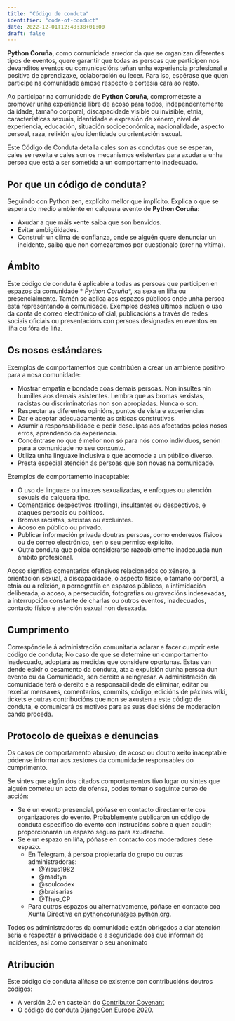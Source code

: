 ```yaml
---
title: "Código de conduta"
identifier: "code-of-conduct"
date: 2022-12-01T12:48:38+01:00
draft: false
---
```


**Python Coruña**, como comunidade arredor da que se organizan diferentes tipos de eventos, quere
garantir que todas as persoas que participen nos devanditos eventos ou comunicacións teñan unha
experiencia profesional e positiva de aprendizaxe, colaboración ou lecer. Para iso, espérase que
quen participe na comunidade amose respecto e cortesía cara ao resto.

Ao participar na comunidade de **Python Coruña**, comprométeste a promover unha experiencia libre de
acoso para todos, independentemente da idade, tamaño corporal, discapacidade visible ou invisible,
etnia, características sexuais, identidade e expresión de xénero, nivel de experiencia, educación,
situación socioeconómica, nacionalidade, aspecto persoal, raza, relixión e/ou identidade ou
orientación sexual.

Este Código de Conduta detalla cales son as condutas que se esperan, cales se rexeita e cales son os
mecanismos existentes para axudar a unha persoa que está a ser sometida a un comportamento
inadecuado.

## Por que un código de conduta?

Seguindo con Python zen, explícito mellor que implícito. Explica o que se espera do medio ambiente
en calquera evento de **Python Coruña**:

- Axudar a que máis xente saiba que son benvidos.
- Evitar ambigüidades.
- Construír un clima de confianza, onde se alguén quere denunciar un incidente, saiba que non
  comezaremos por cuestionalo (crer na vítima).

## Ámbito

Este código de conduta é aplicable a todas as persoas que participen en espazos da comunidade *
*Python Coruña**, xa sexa en liña ou presencialmente. Tamén se aplica aos espazos públicos onde unha
persoa está representando á comunidade. Exemplos destes últimos inclúen o uso da conta de correo
electrónico oficial, publicacións a través de redes sociais oficiais ou presentacións con persoas
designadas en eventos en liña ou fóra de liña.

## Os nosos estándares

Exemplos de comportamentos que contribúen a crear un ambiente positivo para a nosa comunidade:

- Mostrar empatía e bondade coas demais persoas. Non insultes nin humilles aos demais asistentes.
  Lembra que as bromas sexistas, racistas ou discriminatorias non son apropiadas. Nunca o son.
- Respectar as diferentes opinións, puntos de vista e experiencias
- Dar e aceptar adecuadamente as críticas construtivas.
- Asumir a responsabilidade e pedir desculpas aos afectados polos nosos erros, aprendendo da
  experiencia.
- Concéntrase no que é mellor non só para nós como individuos, senón para a comunidade no seu
  conxunto.
- Utiliza unha linguaxe inclusiva e que acomode a un público diverso.
- Presta especial atención ás persoas que son novas na comunidade.

Exemplos de comportamento inaceptable:

- O uso de linguaxe ou imaxes sexualizadas, e enfoques ou atención sexuais de calquera tipo.
- Comentarios despectivos (trolling), insultantes ou despectivos, e ataques persoais ou políticos.
- Bromas racistas, sexistas ou excluíntes.
- Acoso en público ou privado.
- Publicar información privada doutras persoas, como enderezos físicos ou de correo electrónico, sen
  o seu permiso explícito.
- Outra conduta que poida considerarse razoablemente inadecuada nun ámbito profesional.

Acoso significa comentarios ofensivos relacionados co xénero, a orientación sexual, a discapacidade,
o aspecto físico, o tamaño corporal, a etnia ou a relixión, a pornografía en espazos públicos, a
intimidación deliberada, o acoso, a persecución, fotografías ou gravacións indesexadas, a
interrupción constante de charlas ou outros eventos, inadecuados, contacto físico e atención sexual
non desexada.

## Cumprimento

Correspóndelle á administración comunitaria aclarar e facer cumprir este código de conduta; No caso
de que se determine un comportamento inadecuado, adoptará as medidas que considere oportunas. Estas
van dende esixir o cesamento da conduta, ata a expulsión dunha persoa dun evento ou da Comunidade,
sen dereito a reingresar. A administración da comunidade terá o dereito e a responsabilidade de
eliminar, editar ou rexeitar mensaxes, comentarios, commits, código, edicións de páxinas wiki,
tickets e outras contribucións que non se axusten a este código de conduta, e comunicará os motivos
para as suas decisións de moderación cando proceda.

## Protocolo de queixas e denuncias

Os casos de comportamento abusivo, de acoso ou doutro xeito inaceptable pódense informar aos
xestores da comunidade responsables do cumprimento.

Se sintes que algún dos citados comportamentos tivo lugar ou sintes que alguén cometeu un acto de ofensa, podes tomar o seguinte curso de acción:

- Se é un evento presencial, póñase en contacto directamente cos organizadores do evento.
  Probablemente publicaron un código de conduta específico do evento con instrucións sobre a quen
  acudir; proporcionarán un espazo seguro para axudarche.
- Se é un espazo en liña, póñase en contacto cos moderadores dese espazo.
    - En Telegram, á persoa propietaria do grupo ou outras administradoras:
      - @Yisus1982
      - @madtyn
      - @soulcodex
      - @braisarias
      - @Theo_CP
    - Para outros espazos ou alternativamente, póñase en contacto coa Xunta Directiva en
      pythoncoruna@es.python.org.

Todos os administradores da comunidade están obrigados a dar atención seria e respectar a privacidade e a seguridade dos
que informan de incidentes, así como conservar o seu anonimato

## Atribución

Este código de conduta alíñase co existente con contribucións doutros códigos:

- A versión 2.0 en castelán
  do [Contributor Covenant](https://www.contributor-covenant.org/es/version/2/0/code_of_conduct/ "Contributor Covenant")
- O código de
  conduta [DjangoCon Europe 2020](https://2020.djangocon.eu/conduct/code_of_conduct/ "DjangoCon Europe 2020").
